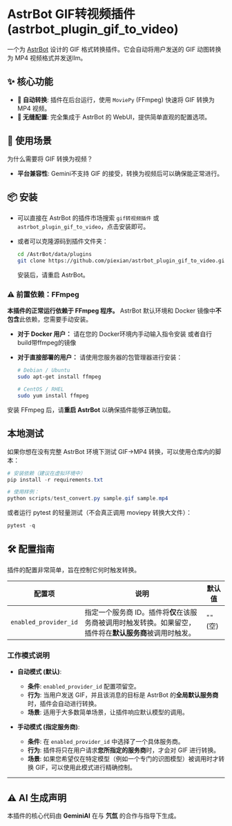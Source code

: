 # AstrBot GIF转视频插件 (astrbot_plugin_gif_to_video)

一个为 [AstrBot](https://github.com/Soulter/AstrBot) 设计的 GIF 格式转换插件。它会自动将用户发送的 GIF 动图转换为 MP4 视频格式并发送llm。


## ✨ 核心功能

-   **🚀 自动转换**: 插件在后台运行，使用 `MoviePy` (FFmpeg) 快速将 GIF 转换为 MP4 视频。
-   **🔧 无缝配置**: 完全集成于 AstrBot 的 WebUI，提供简单直观的配置选项。

## 🎯 使用场景

为什么需要将 GIF 转换为视频？

-   **平台兼容性**: Gemini不支持 GIF 的接受，转换为视频后可以确保能正常进行。


## 📦 安装

-   可以直接在 AstrBot 的插件市场搜索 `gif转视频插件` 或 `astrbot_plugin_gif_to_video`，点击安装即可。
-   或者可以克隆源码到插件文件夹：
    
    ```bash
    cd /AstrBot/data/plugins
    git clone https://github.com/piexian/astrbot_plugin_gif_to_video.git
    ```
    安装后，请重启 AstrBot。

### ⚠️ 前置依赖：FFmpeg

**本插件的正常运行依赖于 FFmpeg 程序。** AstrBot 默认环境和 Docker 镜像中**不包含**此依赖，您需要手动安装。

-   **对于 Docker 用户：**
    请在您的 Docker环境内手动输入指令安装
    或者自行build带ffmpeg的镜像  

-   **对于直接部署的用户：**
    请使用您服务器的包管理器进行安装：
    ```bash
    # Debian / Ubuntu
    sudo apt-get install ffmpeg
    ```
    ```bash
    # CentOS / RHEL
    sudo yum install ffmpeg
    ```
安装 FFmpeg 后，请**重启 AstrBot** 以确保插件能够正确加载。

## 本地测试

如果你想在没有完整 AstrBot 环境下测试 GIF->MP4 转换，可以使用仓库内的脚本：

```powershell
# 安装依赖（建议在虚拟环境中）
pip install -r requirements.txt

# 使用样例：
python scripts/test_convert.py sample.gif sample.mp4
```

或者运行 pytest 的轻量测试（不会真正调用 moviepy 转换大文件）：

```powershell
pytest -q
```

## 🛠️ 配置指南

插件的配置非常简单，旨在控制它何时触发转换。

| 配置项                | 说明                                                                                                                            | 默认值      |
| --------------------- | ------------------------------------------------------------------------------------------------------------------------------- | ----------- |
| `enabled_provider_id` | 指定一个服务商 ID。插件将**仅**在该服务商被调用时触发转换。如果留空，插件将在**默认服务商**被调用时触发。 | `""` (空)   |

### 工作模式说明

-   **自动模式 (默认)**:
    -   **条件**: `enabled_provider_id` 配置项留空。
    -   **行为**: 当用户发送 GIF，并且该消息的目标是 AstrBot 的**全局默认服务商**时，插件会自动进行转换。
    -   **场景**: 适用于大多数简单场景，让插件响应默认模型的调用。

-   **手动模式 (指定服务商)**:
    -   **条件**: 在 `enabled_provider_id` 中选择了一个具体服务商。
    -   **行为**: 插件将只在用户请求**您所指定的服务商**时，才会对 GIF 进行转换。
    -   **场景**: 如果您希望仅在特定模型（例如一个专门的识图模型）被调用时才转换 GIF，可以使用此模式进行精确控制。

---

## ⚠️ AI 生成声明

本插件的核心代码由 **GeminiAI** 在与 **氕氙** 的合作与指导下生成。
